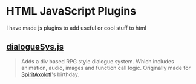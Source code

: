 # HTML JavaScript Plugins

I have made js plugins to add useful or cool stuff to html

## [dialogueSys.js](https://calmbubbles.github.io/js-plugins/dialogueSys.js)
> Adds a div based RPG style dialogue system. Which includes animation, audio, images and function call logic.
Originally made for [SpiritAxolotl](https://twitter.com/SpiritAxolotl)'s birthday.